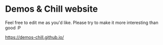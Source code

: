 # Demos & Chill website

Feel free to edit me as you'd like. Please try to make it more interesting than good :P

https://demos-chill.github.io/
